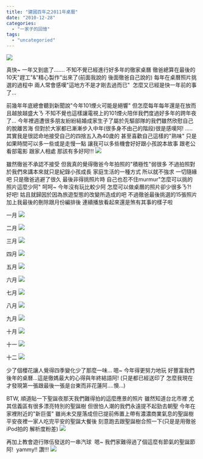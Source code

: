 ```yaml
---
title: "建國百年之2011年桌曆"
date: "2010-12-28"
categories: 
  - "一家子的回憶"
tags: 
  - "uncategoried"
---
```


![](images/5286469333_845e8894b7.jpg)

真快~ 一年又到底了....... 不知不覺已經進行好多年的徹家桌曆 徹爸總算在最後的10天"趕工"&"精心製作"出來了(前面我說的 後面徹爸自己說的) 每年在桌曆照片挑選的過程中 兩人常會感嘆"這地方不是才剛去過而已"  怎麼又已經是快一年前的事了... 

前幾年年底總會聽到新聞說"今年101煙火可能是絕響" 但怎麼每年每年還是在放而且越放越盛大ㄋ 不知不覺也這樣讓電視上的101煙火陪伴我們度過好多年的跨年夜了... 今年裡週遭很多朋友紛紛結婚成家生子了屬於先驅部隊的我們雖然欣慰自己的脫離苦海 但對於大家都已漸漸步入中年(很多身不由己的階段)很是感嘆阿! ..... 其實我是很認命地接受自己的四捨五入為40歲的 甚至喜歡自己這樣的"熟味" 只是如果時間可以多一些或是走慢一點 讓我可以多些機會好好跟小孩說本故事 跟老公看部電影 跟家人相處 那該有多好阿!!! ![](images/5286469333_845e8894b7.jpg)

雖然徹爸不承認不接受 但我真的覺得徹爸今年拍照的"積極性"弱很多 不過拍照對於我們來講本來就只是紀錄小孩成長 家庭生活的一種方式 所以就不強求 一切隨緣吧 只是徹爸逃避了很久 最後非得挑照片時 自己也忍不住murmur"怎麼可以挑的照片這麼少阿" 呵呵~ 今年沒有玩比較少阿 怎麼可以做桌曆的照片卻少很多ㄋ?! 好吧! 姑且就歸因於因為旅遊型態的改變所造成的吧 不過徹爸最後挑選的15張照片加上我最後的刪除跟月份編排後 連續播放看起來還是煞有其事的樣子啦

一月 ![](images/5286469249_7d420ed278.jpg)

二月 ![](images/5286469047_20bf8f9f8c.jpg)

三月 ![](images/5286468923_d79ac08339.jpg)

四月 ![](images/5286468765_85b12fcec0.jpg)

五月 ![](images/5287069746_d8f668d22b.jpg)

六月 ![](images/5286468529_d91f1f829e.jpg)

七月 ![](images/5287069470_17c154c4e1.jpg)

八月 ![](images/5286468175_ed8b463766.jpg)

九月 ![](images/5286468003_24e235e4a3.jpg)

十月 ![](images/5286467797_8c2a2c68fb.jpg)

十一 ![](images/5287068676_01b4fc0bde.jpg)

十二 ![](images/5287068486_e9144f9dfa.jpg)

少了個櫻花讓人覺得四季變化少了那麼一味... 嗯~ 今年得更努力地玩 好豐富我們後年的桌曆...這是徹媽最大的心得與年終結語阿! (只是都已經送印了 怎麼我現在才發現第一張跟最後一張是台東而非花蓮阿....懊...)

BTW, 順道貼一下聖誕夜那天我們難得拍的這麼應景的照片 雖然知道台北市裡 尤其信義區有很多漂亮特別的聖誕樹 但很怕人潮的我們永遠提不起勁去朝聖 今年在家裡附近的"新巨蛋" 雖尚未交屋落成但已提前佈置上帶有濃濃商業氣息的聖誕樹 平安夜裡一家人吃完平安的聖誕大餐後 刻意跑去跟聖誕樹合照一下(只是是用徹爸iPod拍的 解析度粉差) ![](images/5295670869_f4a2dd8828.jpg)

再加上教會遊行隊伍發送的一串汽球  嗯~ 我們家難得過了個這麼有節氣的聖誕節阿!  yammy!! 讚!!! ![](images/5296119722_f46675244d.jpg)

